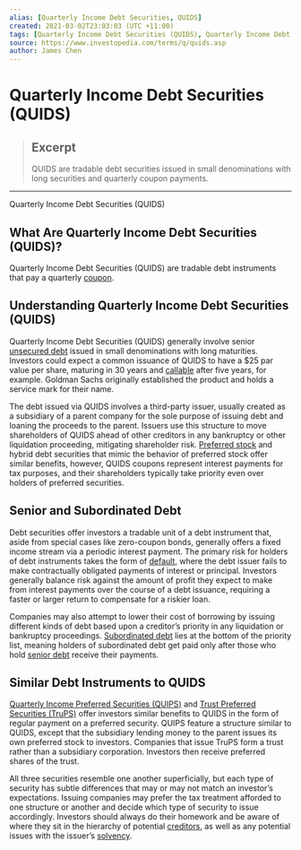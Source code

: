 ```yaml
---
alias: [Quarterly Income Debt Securities, QUIDS]
created: 2021-03-02T23:03:03 (UTC +11:00)
tags: [Quarterly Income Debt Securities (QUIDS), Quarterly Income Debt Securities (QUIDS)]
source: https://www.investopedia.com/terms/q/quids.asp
author: James Chen
---
```


# Quarterly Income Debt Securities (QUIDS)

> ## Excerpt
> QUIDS are tradable debt securities issued in small denominations with long securities and quarterly coupon payments.

---

Quarterly Income Debt Securities (QUIDS)
## What Are Quarterly Income Debt Securities (QUIDS)?

Quarterly Income Debt Securities (QUIDS) are tradable debt instruments that pay a quarterly [coupon](https://www.investopedia.com/terms/c/coupon.asp).

## Understanding Quarterly Income Debt Securities (QUIDS)

Quarterly Income Debt Securities (QUIDS) generally involve senior [unsecured debt](https://www.investopedia.com/terms/u/unsecureddebt.asp) issued in small denominations with long maturities. Investors could expect a common issuance of QUIDS to have a $25 par value per share, maturing in 30 years and [callable](https://www.investopedia.com/terms/c/callable-security.asp) after five years, for example. Goldman Sachs originally established the product and holds a service mark for their name.

The debt issued via QUIDS involves a third-party issuer, usually created as a subsidiary of a parent company for the sole purpose of issuing debt and loaning the proceeds to the parent. Issuers use this structure to move shareholders of QUIDS ahead of other creditors in any bankruptcy or other liquidation proceeding, mitigating shareholder risk. [Preferred stock](https://www.investopedia.com/terms/p/preferredstock.asp) and hybrid debt securities that mimic the behavior of preferred stock offer similar benefits, however, QUIDS coupons represent interest payments for tax purposes, and their shareholders typically take priority even over holders of preferred securities.

## Senior and Subordinated Debt

Debt securities offer investors a tradable unit of a debt instrument that, aside from special cases like zero-coupon bonds, generally offers a fixed income stream via a periodic interest payment. The primary risk for holders of debt instruments takes the form of [default](https://www.investopedia.com/terms/d/default2.asp), where the debt issuer fails to make contractually obligated payments of interest or principal. Investors generally balance risk against the amount of profit they expect to make from interest payments over the course of a debt issuance, requiring a faster or larger return to compensate for a riskier loan.

Companies may also attempt to lower their cost of borrowing by issuing different kinds of debt based upon a creditor’s priority in any liquidation or bankruptcy proceedings. [Subordinated debt](https://www.investopedia.com/terms/s/subordinateddebt.asp) lies at the bottom of the priority list, meaning holders of subordinated debt get paid only after those who hold [senior debt](https://www.investopedia.com/terms/s/seniordebt.asp) receive their payments.

## Similar Debt Instruments to QUIDS

[Quarterly Income Preferred Securities (QUIPS)](https://www.investopedia.com/terms/q/quips.asp) and [Trust Preferred Securities (TruPS)](https://www.investopedia.com/terms/t/trustpreferredsecurity.asp) offer investors similar benefits to QUIDS in the form of regular payment on a preferred security. QUIPS feature a structure similar to QUIDS, except that the subsidiary lending money to the parent issues its own preferred stock to investors. Companies that issue TruPS form a trust rather than a subsidiary corporation. Investors then receive preferred shares of the trust.

All three securities resemble one another superficially, but each type of security has subtle differences that may or may not match an investor’s expectations. Issuing companies may prefer the tax treatment afforded to one structure or another and decide which type of security to issue accordingly. Investors should always do their homework and be aware of where they sit in the hierarchy of potential [creditors](https://www.investopedia.com/terms/c/creditor.asp), as well as any potential issues with the issuer’s [solvency](https://www.investopedia.com/terms/s/solvency.asp).
